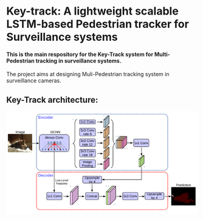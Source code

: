 # Key-track: A lightweight scalable LSTM-based Pedestrian tracker for Surveillance systems
#### This is the main respository for the Key-Track system for Multi-Pedestrian tracking in surveillance systems.

The project aims at designing Muli-Pedestrian tracking system in surveillance cameras. 

## Key-Track architecture:  
![alt text](https://github.com/pratikkulkarni228/segmentation-as-a-service/blob/master/figs/deeplabv3.png)


